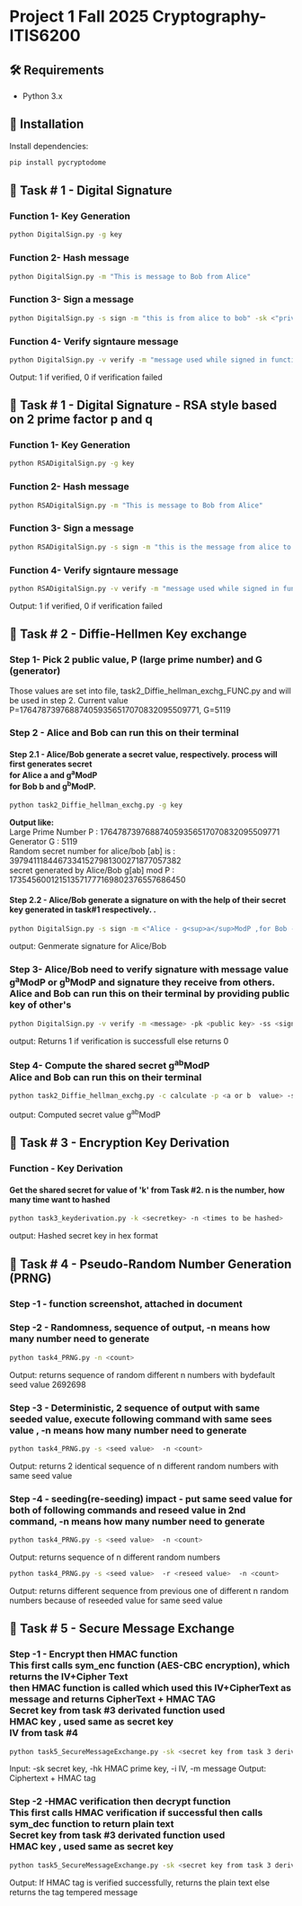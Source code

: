 # Project 1 Fall 2025 Cryptography- ITIS6200
## 🛠️ Requirements

- Python 3.x
## 🧰 Installation

Install dependencies:
```bash
pip install pycryptodome
```

## 🚀 Task # 1 - Digital Signature

### Function 1- Key Generation
```bash
python DigitalSign.py -g key
```
### Function 2- Hash message

```bash
python DigitalSign.py -m "This is message to Bob from Alice"
```
### Function 3- Sign a message

```bash
python DigitalSign.py -s sign -m "this is from alice to bob" -sk <"private key from Function 1 output">
```
### Function 4- Verify signtaure message

```bash
python DigitalSign.py -v verify -m "message used while signed in function 3" -pk "public key from function 1 output" -ss "signature from function 3 output"
```
Output: 1 if verified, 0 if verification failed

## 🚀 Task # 1 - Digital Signature - RSA style based on 2 prime factor p and q 
### Function 1- Key Generation
```bash
python RSADigitalSign.py -g key
```
### Function 2- Hash message

```bash
python RSADigitalSign.py -m "This is message to Bob from Alice"
```
### Function 3- Sign a message

```bash
python RSADigitalSign.py -s sign -m "this is the message from alice to Bob" -d "private key 'd' from Function 1" -N "public key 'N' from function 1"
```
### Function 4- Verify signtaure message

```bash
python RSADigitalSign.py -v verify -m "message used while signed in function 3" -e "public key exponent 'e' from function 1" -N "public key 'N' from function 1" -ss "signature genetaed in function 3"
```
Output: 1 if verified, 0 if verification failed

## 🚀 Task # 2 - Diffie-Hellmen Key exchange
 
### Step 1- Pick 2 public value, P (large prime number) and G (generator)
Those values are set into file, task2_Diffie_hellman_exchg_FUNC.py and will be used in step 2. 
Current value P=176478739768874059356517070832095509771, G=5119

### Step 2 - Alice and Bob can run this on their terminal

#### Step 2.1 - Alice/Bob generate a secret value, respectively. process will first generates secret <br>for Alice a and g<sup>a</sup>ModP <br> for Bob b and g<sup>b</sup>ModP.
```bash
python task2_Diffie_hellman_exchg.py -g key
```
<b>Output like:</b><br>
Large Prime Number P : 176478739768874059356517070832095509771 <br>
Generator G : 5119 <br>
Random secret number  for alice/bob [ab] is : 39794111844673341527981300271877057382 <br>
secret generated by Alice/Bob g[ab] mod P : 173545600121513571777169802376557686450  <br>

#### Step 2.2 - Alice/Bob generate a signature on with the help of their secret key generated in task#1 respectively. .
```bash
python DigitalSign.py -s sign -m <"Alice - g<sup>a</sup>ModP ,for Bob - g<sup>b</sup>ModP> -sk <secret ley of Alice/Bob>
```
output: Genmerate signature for Alice/Bob

### Step 3- Alice/Bob need to verify signature with message value g<sup>a</sup>ModP or g<sup>b</sup>ModP and signature they receive from others. <br>Alice and Bob can run this on their terminal by providing public  key of other's
```bash
python DigitalSign.py -v verify -m <message> -pk <public key> -ss <signature>
```
output: Returns 1 if verification is successfull else returns 0

### Step 4- Compute the shared secret g<sup>ab</sup>ModP<br>Alice and Bob can run this on their terminal
```bash
python task2_Diffie_hellman_exchg.py -c calculate -p <a or b  value> -s <g<sup>a</sup>modp or g<sup>b</sup>mod p>
```
output: Computed secret value g<sup>ab</sup>ModP

## 🚀 Task # 3 - Encryption Key Derivation
### Function - Key Derivation
#### Get the shared secret for value of 'k' from Task #2. n is the number, how many time want to hashed
```bash
python task3_keyderivation.py -k <secretkey> -n <times to be hashed>
```
output: Hashed secret key in hex format

## 🚀 Task # 4 - Pseudo-Random Number Generation (PRNG)
### Step -1 - function screenshot, attached in document
### Step -2 - Randomness, sequence of output, -n means how many number need to generate
```bash
python task4_PRNG.py -n <count>
```
Output: returns sequence of random different n numbers with bydefault seed value 2692698

### Step -3 - Deterministic, 2 sequence of output with same seeded value, execute following command with same sees value , -n means how many number need to generate
```bash
python task4_PRNG.py -s <seed value>  -n <count>
```
Output: returns 2 identical sequence of n different random numbers with same seed value

### Step -4 - seeding(re-seeding) impact - put same seed value for both of following commands and reseed value in 2nd command, -n means how many number need to generate
```bash
python task4_PRNG.py -s <seed value>  -n <count>
```
Output: returns sequence of n different random numbers

```bash
python task4_PRNG.py -s <seed value>  -r <reseed value>  -n <count>
``` 
Output: returns different sequence from previous one of different n random numbers because of reseeded value for same seed value

## 🚀 Task # 5 - Secure Message Exchange
### Step -1 - Encrypt then HMAC function  <br>This first calls sym_enc function (AES-CBC encryption), which returns the IV+Cipher Text <br> then HMAC function is called which used this IV+CipherText as message and returns CipherText + HMAC TAG <br> Secret key from task #3 derivated function used <br> HMAC key , used same as secret key<br> IV from task #4
```bash
python task5_SecureMessageExchange.py -sk <secret key from task 3 derivated function> -hk <secret key from task 3 derivated function> -i <IV from task #4 PRNG> -m <message>
```
Input: -sk    secret key,  -hk    HMAC prime key,  -i    IV,  -m  message
Output: Ciphertext + HMAC tag

### Step -2 -HMAC verification then decrypt function  <br>This first calls HMAC verification if successful then calls sym_dec function to return plain text <br> Secret key from task #3 derivated function used <br> HMAC key , used same as secret key
```bash
python task5_SecureMessageExchange.py -sk <secret key from task 3 derivated function> -hk <secret key from task 3 derivated function>  -c <output of Step 1 >
```
Output: If HMAC tag is verified successfully, returns the plain text else returns the tag tempered message 
